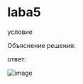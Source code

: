 # laba5

условие

Объяснение решения:



ответ:

![image](https://github.com/KseniyaMaystrenko/laba5/assets/152999073/15f4c928-ed8a-49c3-ab97-9bb799da2624)
